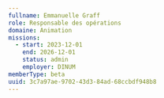 ```yaml
---
fullname: Emmanuelle Graff
role: Responsable des opérations
domaine: Animation
missions:
  - start: 2023-12-01
    end: 2026-12-01
    status: admin
    employer: DINUM
memberType: beta
uuid: 3c7a97ae-9702-43d3-84ad-68ccbdf948b8
---
```

